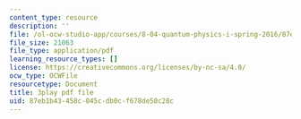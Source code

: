 ```yaml
---
content_type: resource
description: ''
file: /ol-ocw-studio-app/courses/8-04-quantum-physics-i-spring-2016/87eb1b43458c045cdb0cf678de50c28c_-8mPXAsX3DY.pdf
file_size: 21063
file_type: application/pdf
learning_resource_types: []
license: https://creativecommons.org/licenses/by-nc-sa/4.0/
ocw_type: OCWFile
resourcetype: Document
title: 3play pdf file
uid: 87eb1b43-458c-045c-db0c-f678de50c28c
---
```

